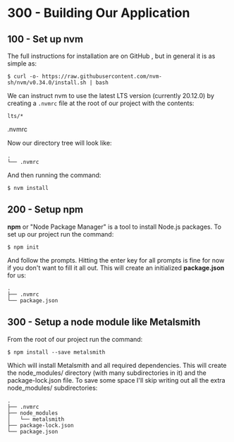 # 300 - Building Our Application

## 100 - Set up nvm

The full instructions for installation are on GitHub , but in general it is as simple as:

```
$ curl -o- https://raw.githubusercontent.com/nvm-sh/nvm/v0.34.0/install.sh | bash
```

We can instruct nvm to use the latest LTS version (currently 20.12.0) by creating a ```.nvmrc``` file at the root of our project with the contents:

```
lts/*
```
.nvmrc

Now our directory tree will look like:

```
.
└── .nvmrc
```

And then running the command:

```
$ nvm install
```

## 200 - Setup npm

**npm** or "Node Package Manager" is a tool to install Node.js packages. To set up our project run the command:

```
$ npm init
```

And follow the prompts. Hitting the enter key for all prompts is fine for now if you don't want to fill it all out. This will create an initialized **package.json** for us:

```
.
├── .nvmrc
└── package.json
```

## 300 - Setup a node module like Metalsmith

From the root of our project run the command:

```
$ npm install --save metalsmith
```

Which will install Metalsmith and all required dependencies. This will create the node_modules/ directory (with many subdirectories in it) and the package-lock.json file. To save some space I'll skip writing out all the extra node_modules/ subdirectories:

```
.
├── .nvmrc
├── node_modules
│   └── metalsmith
├── package-lock.json
└── package.json
```
